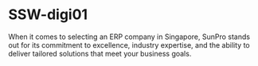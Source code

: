 # SSW-digi01
When it comes to selecting an ERP company in Singapore, SunPro stands out for its commitment to excellence, industry expertise, and the ability to deliver tailored solutions that meet your business goals.
